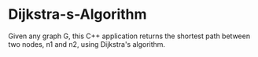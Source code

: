 # Dijkstra-s-Algorithm
Given any graph G, this C++ application returns the shortest path between two nodes, n1 and n2, using Dijkstra's algorithm.
